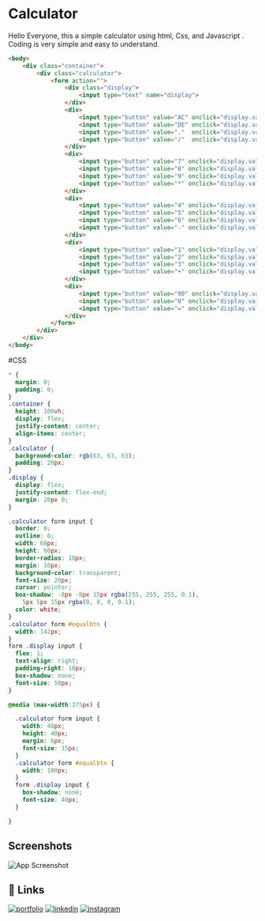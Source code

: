 # Calculator
Hello Everyone, this a simple calculator using html, Css, and Javascript . Coding is very simple and easy to understand.

```html & JS
<body>
    <div class="container">
        <div class="calculator">
            <form action="">
                <div class="display">
                    <input type="text" name="display">
                </div>
                <div>
                    <input type="button" value="AC" onclick="display.value='' ">
                    <input type="button" value="DE" onclick="display.value= display.value.toString().slice(0,-1)">
                    <input type="button" value="."  onclick="display.value +='.'">
                    <input type="button" value="/"  onclick="display.value +='/'">
                </div>
                <div>
                    <input type="button" value="7" onclick="display.value +='7'">
                    <input type="button" value="8" onclick="display.value +='8'">
                    <input type="button" value="9" onclick="display.value +='9'">
                    <input type="button" value="*" onclick="display.value +='*'">
                </div>
                <div>
                    <input type="button" value="4" onclick="display.value +='4'">
                    <input type="button" value="5" onclick="display.value +='5'">
                    <input type="button" value="6" onclick="display.value +='6'">
                    <input type="button" value="-" onclick="display.value +='-'">
                </div>
                <div>
                    <input type="button" value="1" onclick="display.value +='1'">
                    <input type="button" value="2" onclick="display.value +='2'">
                    <input type="button" value="3" onclick="display.value +='3'">
                    <input type="button" value="+" onclick="display.value +='+'">
                </div>
                <div>
                    <input type="button" value="00" onclick="display.value +='00'">
                    <input type="button" value="0" onclick="display.value +='0'">
                    <input type="button" value="=" onclick="display.value=eval(display.value)" id="equalbtn">
                </div>
            </form>
        </div>
    </div>
</body>

```

#CSS 
```css
* {
  margin: 0;
  padding: 0;
}
.container {
  height: 100vh;
  display: flex;
  justify-content: center;
  align-items: center;
}
.calculator {
  background-color: rgb(63, 63, 63);
  padding: 20px;
}
.display {
  display: flex;
  justify-content: flex-end;
  margin: 20px 0;
}

.calculator form input {
  border: 0;
  outline: 0;
  width: 60px;
  height: 60px;
  border-radius: 10px;
  margin: 10px;
  background-color: transparent;
  font-size: 20px;
  cursor: pointer;
  box-shadow: -8px -8px 15px rgba(255, 255, 255, 0.1),
    5px 5px 15px rgba(0, 0, 0, 0.1);
  color: white;
}
.calculator form #equalbtn {
  width: 142px;
}
form .display input {
  flex: 1;
  text-align: right;
  padding-right: 10px;
  box-shadow: none;
  font-size: 50px;
}

@media (max-width:375px) {

  .calculator form input {
    width: 40px;
    height: 40px;
    margin: 6px;
    font-size: 15px;
  }
  .calculator form #equalbtn {
    width: 100px;
  }
  form .display input {
    box-shadow: none;
    font-size: 40px;
  }

}

```
## Screenshots

![App Screenshot](https://github.com/adityamishras/Calculator/assets/136791974/cf4de489-0705-4a22-8d42-48efb5ffca56)

## 🔗 Links
[![portfolio](https://img.shields.io/badge/my_portfolio-000?style=for-the-badge&logo=ko-fi&logoColor=white)](https://adityamishras.github.io/page/)
[![linkedin](https://img.shields.io/badge/linkedin-0A66C2?style=for-the-badge&logo=linkedin&logoColor=white)](https://www.linkedin.com/in/adityamishras)
[![instagram](https://img.shields.io/badge/instagram-1DA1F2?style=for-the-badge&logo=instagram&logoColor=white)](https://instagram.com/adityamishras)
